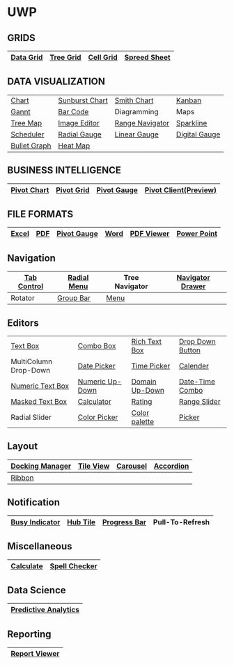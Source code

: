 # UWP

## GRIDS

| [Data Grid](SfDataGrid) | [Tree Grid](SfTreeGrid) |[Cell Grid](SfCellGrid) | [Spreed Sheet](SfSpreadsheet) |
| --------- | --------- | ----------|--------------|


## DATA VISUALIZATION
  | | | | |
  | --------- | --------- | ----------|--------------|  
  | [Chart](SfChart) | [Sunburst Chart](SfSunburstChart) |[Smith Chart](SfSmithChart)|[Kanban](SfKanban) |
  |[Gannt](SfGantt)|[Bar Code](Barcode)|Diagramming|Maps|
  |[Tree Map](TreeMap)|[Image Editor](ImageEditor)|[Range Navigator](SfRangeNavigator)|[Sparkline](SfSparkline)|
  |[Scheduler](Schedule)|[Radial Gauge](Gauge)|[Linear Gauge](Gauge)|[Digital Gauge](Gauge)|
  |[Bullet Graph](BulletGraph)|[Heat Map](HeatMap)|

## BUSINESS INTELLIGENCE
 | [Pivot Chart](PivotChart) | [Pivot Grid](PivotGrid) |[Pivot Gauge](PivotGauge)|[Pivot Client(Preview)](PivotClient) |
  | --------- | --------- | ----------|--------------|  

  
  ## FILE FORMATS
 | [Excel](XlsIO) | [PDF](PDF) |[Pivot Gauge](PivotGauge)|[Word](DocIO)|[PDF Viewer](PdfViewer) |[Power Point](Presentation)|
 | --------- | --------- | ----------|--------------|---------------| -| 
 

  
   ## Navigation
 | [Tab Control](TabControl) |[Radial Menu](RadialMenu)|Tree Navigator|[Navigator Drawer](Navigation) |
  | --------- | --------- | ----------|--------------|  
  |Rotator|[Group Bar](GroupBar)|[Menu](Menu)|

## Editors
  | | | | |
  | --------- | --------- | ----------|--------------| 
  |[Text Box](Editors/Controls/TextEdit) | [Combo Box](Editors/Controls/ComboBox) |[Rich Text Box](RichTextEditor)|[Drop Down Button](Editor/Editors/Controls) |
  |MultiColumn Drop-Down|[Date Picker](Editor/DateTimePickers)|[Time Picker](Editor/DateTimePickers)|[Calender](Calendar)|
  |[Numeric Text Box](Editors/Controls/NumericTextEdit)|[Numeric Up-Down](NumericUpDown)|[Domain Up-Down](DomainUpDown)|[Date-Time Combo](DateTimePickers)|
  |[Masked Text Box](Editors/Controls/MaskedEdit)|[Calculator ](Editors/Controls/CalculatorSample.xaml)|[Rating](RatingControl)|[Range Slider](RangeSlider)|
 |Radial Slider|[Color Picker ](ColorPickers/View)|[Color palette](ColorPickers/View)|[Picker](Picker)|

  ## Layout
 | [Docking Manager](Docking%20Manager) |[Tile View](TileView)|[Carousel](Carousel) |[Accordion](Accordion) |
  | --------- | --------- | ----------|--------------|  
  |[Ribbon](Ribbon)|
  
   ## Notification
 | [Busy Indicator](BusyIndicator) |[Hub Tile](HubTiles)|[Progress Bar](ProgressBar) |Pull-To-Refresh|
  | --------- | --------- | ----------|--------------|  
  
   ## Miscellaneous
 | [Calculate](Calculate) |[Spell Checker](SpellChecker)|
  | --------- | --------- |  
  
   ## Data Science
 | [Predictive Analytics](PredictiveAnalytics) |
  | --------- |
  
   ## Reporting
 | [Report Viewer](ReportViewer) |
  | --------- |
  
